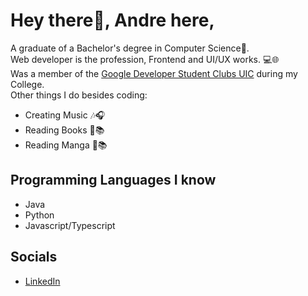 # Hey there👋, Andre here,

A graduate of a Bachelor's degree in Computer Science🤔. <br>
Web developer is the profession, Frontend and UI/UX works. 💻🌐<br>
Was a member of the [Google Developer Student Clubs UIC](https://www.facebook.com/dscuic) during my College. <br>
Other things I do besides coding:

- Creating Music 🎶🎧
- Reading Books 📖📚
- Reading Manga 🗾📚

## Programming Languages I know
- Java 
- Python
- Javascript/Typescript

## Socials
- [LinkedIn](https://www.linkedin.com/in/andre-gonzales-48385623a/)
